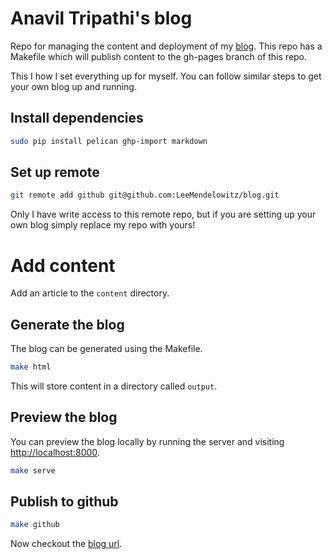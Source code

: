 Anavil Tripathi's blog
==============

Repo for managing the content and deployment of my [blog](https://anaviltripthi.github.io/blog/). This repo has a Makefile which will publish content to the gh-pages branch of this repo.

This I how I set everything up for myself. You can follow similar steps to get your own blog up and running.

## Install dependencies

```bash
sudo pip install pelican ghp-import markdown
```

## Set up remote

```bash
git remote add github git@github.com:LeeMendelowitz/blog.git
```

Only I have write access to this remote repo, but if you are setting up your own blog
simply replace my repo with yours!

# Add content

Add an article to the ```content``` directory.

## Generate the blog

The blog can be generated using the Makefile.

```bash
make html
```

This will store content in a directory called ```output```.

## Preview the blog
You can preview the blog locally by running the server and visiting [http://localhost:8000](http://localhost:8000).
```bash
make serve
```

## Publish to github
```bash
make github
```
Now checkout the [blog url](http://anaviltripathi.github.io/blog/).
